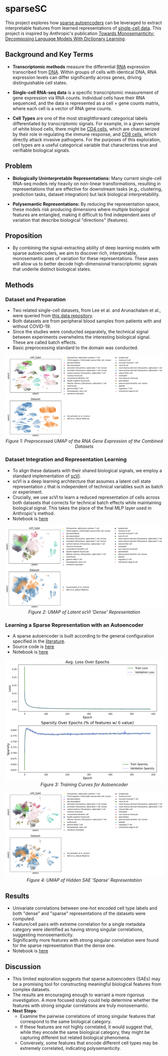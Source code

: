 # sparseSC

This project explores how [sparse autoencoders](https://arxiv.org/abs/2309.08600) can be leveraged to extract interpretable features from learned representations of [single-cell data](https://www.nature.com/articles/s41596-020-00409-w). This project is inspired by Anthropic's publication [Towards Monosemanticity: Decomposing Language Models With Dictionary Learning](https://transformer-circuits.pub/2023/monosemantic-features/index.html#feature-analysis).

## Background and Key Terms

- **Transcriptomic methods** measure the differential [RNA](https://en.wikipedia.org/wiki/RNA) expression transcribed from [DNA](https://en.wikipedia.org/wiki/DNA). Within groups of cells with identical DNA, RNA expression levels can differ significantly across genes, driving distinguishable cell states.

- **Single-cell RNA-seq data** is a specific transcriptomic measurement of gene expression via RNA counts. Individual cells have their RNA sequenced, and the data is represented as a cell × gene counts matrix, where each cell is a vector of RNA gene counts.

- **Cell Types** are one of the most straightforward categorical labels differentiated by transcriptomic signals. For example, in a given sample of white blood cells, there might be [CD4 cells](https://en.wikipedia.org/wiki/CD4), which are characterized by their role in regulating the immune response, and [CD8 cells](https://en.wikipedia.org/wiki/Cytotoxic_T_cell), which directly attack invasive pathogens. For the purposes of this exploration, cell types are a useful categorical variable that characterizes true and verifiable biological signals.

## Problem

- **Biologically Uninterpretable Representations:** Many current single-cell RNA-seq models rely heavily on non-linear transformations, resulting in representations that are effective for downstream tasks (e.g., clustering, prediction tasks, dataset integration) but lack biological interpretability.

- **Polysemantic Representations:** By reducing the representation space, these models risk producing dimensions where multiple biological features are entangled, making it difficult to find independent axes of variation that describe biological "directions" (features).

## Proposition

- By combining the signal-extracting ability of deep learning models with sparse autoencoders, we aim to discover rich, interpretable, monosemantic axes of variation for these representations. These axes will allow us to better decode high-dimensional transcriptomic signals that underlie distinct biological states.

## Methods

### Dataset and Preparation

- Two related single-cell datasets, from Lee et al. and Arunachalam et al., were queried from [this data repository](https://cellxgene.cziscience.com/collections/b9fc3d70-5a72-4479-a046-c2cc1ab19efc).
- Both datasets are from peripheral blood samples from patients with and without COVID-19.
- Since the studies were conducted separately, the technical signal between experiments overwhelms the interesting biological signal. These are called batch effects.
- Basic preprocessing standard to the domain was conducted.

<p align="center">
  <img src="./figures/figure_1_preprocessed_umap.png" alt="Preprocessed UMAP of the RNA Gene Expression of the Combined Datasets">
  <br>
  <em>Figure 1: Preprocessed UMAP of the RNA Gene Expression of the Combined Datasets</em>
</p>

### Dataset Integration and Representation Learning

- To align these datasets with their shared biological signals, we employ a standard implementation of [scVI](https://docs.scvi-tools.org/en/1.1.5/user_guide/models/scvi.html).
- scVI is a deep learning architecture that assumes a latent cell state representation `z` that is independent of technical variables such as batch or experiment.
- Crucially, we use scVI to learn a reduced representation of cells across both datasets that corrects for technical batch effects while maintaining biological signal. This takes the place of the final MLP layer used in Anthropic's method.
- Notebook is [here](./notebooks/datsets.ipynb)

<p align="center">
  <img src="./figures/figure_2_scvi_corrected_umap.png" alt="UMAP of Latent scVI 'Dense' Representation">
  <br>
  <em>Figure 2: UMAP of Latent scVI 'Dense' Representation</em>
</p>

### Learning a Sparse Representation with an Autoencoder

- A sparse autoencoder is built according to the general configuration specified in the [literature](https://transformer-circuits.pub/2023/monosemantic-features/index.html#appendix-autoencoder-dataset).
- Source code is [here](./src/sparse_autoencoder.py)
- Notebook is [here](./notebooks/modeling.ipynb)

<p align="center">
  <img src="./figures/figure_3_training_curves.png" alt="Training Curves for Autoencoder">
  <br>
  <em>Figure 3: Training Curves for Autoencoder</em>
</p>

<p align="center">
  <img src="./figures/figure_4_hidden__sparse_encoding.png" alt="UMAP of Hidden SAE 'Sparse' Representation">
  <br>
  <em>Figure 4: UMAP of Hidden SAE 'Sparse' Representation</em>
</p>

## Results

- Univariate correlations between one-hot encoded cell type labels and both "dense" and "sparse" representations of the datasets were computed.
- Feature/cell pairs with extreme correlation for a single metadata category were identified as having strong singular correlations, suggesting monosemanticity.
- Significantly more features with strong singular correlation were found for the sparse representation than the dense one.
- Notebook is [here](./notebooks/analysis_1.ipynb)

## Discussion

- This limited exploration suggests that sparse autoencoders (SAEs) may be a promising tool for constructing meaningful biological features from complex datasets.
- The results are encouraging enough to warrant a more rigorous investigation. A more focused study could help determine whether the features with strong singular correlations are truly monosemantic.
- **Next Steps**:
  - Examine the pairwise correlations of strong singular features that correspond to the same biological category.
  - If these features are not highly correlated, it would suggest that, while they encode the same biological category, they might be capturing different but related biological phenomena.
  - Conversely, some features that encode different cell types may be extremely correlated, indicating polysemanticity.
